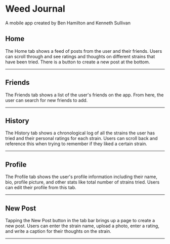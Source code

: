 # Weed Journal
A mobile app created by Ben Hamilton and Kenneth Sullivan

## Home

The Home tab shows a feed of posts from the user and their friends. Users can scroll through and see ratings and thoughts on different strains that have been tried. There is a button to create a new post at the bottom.

***

## Friends

The Friends tab shows a list of the user's friends on the app. From here, the user can search for new friends to add.

*** 

## History

The History tab shows a chronological log of all the strains the user has tried and their personal ratings for each strain. Users can scroll back and reference this when trying to remember if they liked a certain strain.

***

## Profile 

The Profile tab shows the user's profile information including their name, bio, profile picture, and other stats like total number of strains tried. Users can edit their profile from this tab.

***

## New Post

Tapping the New Post button in the tab bar brings up a page to create a new post. Users can enter the strain name, upload a photo, enter a rating, and write a caption for their thoughts on the strain.

***
